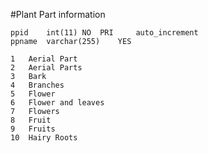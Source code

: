 #Plant Part information
```
ppid	int(11)	NO	PRI		auto_increment
ppname	varchar(255)	YES			
```
```
1	Aerial Part
2	Aerial Parts
3	Bark
4	Branches
5	Flower
6	Flower and leaves
7	Flowers
8	Fruit
9	Fruits
10	Hairy Roots
```
